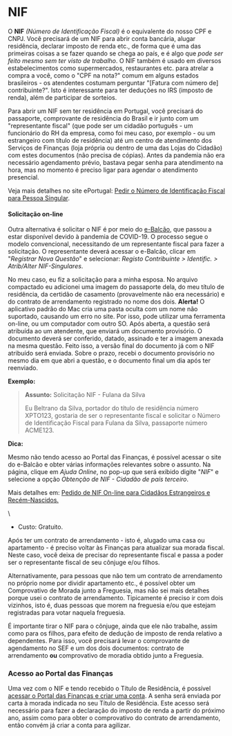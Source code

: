 # NIF

O **NIF** _(Número de Identificação Fiscal)_ é o equivalente do nosso CPF e CNPJ. Você precisará de um NIF para abrir conta bancária, alugar residência, declarar imposto de renda etc., de forma que é uma das primeiras coisas a se fazer quando se chega ao país, e é algo que _pode ser feito mesmo sem ter visto de trabalho_. O NIF também é usado em diversos estabelecimentos como supermercados, restaurantes etc. para atrelar a compra a você, como o "CPF na nota?" comum em alguns estados brasileiros - os atendentes costumam perguntar "\[Fatura com número de] contribuinte?". Isto é interessante para ter deduções no IRS (imposto de renda), além de participar de sorteios.

Para abrir um NIF sem ter residência em Portugal, você precisará do passaporte, comprovante de residência do Brasil e ir junto com um "representante fiscal" (que pode ser um cidadão português - um funcionário do RH da empresa, como foi meu caso, por exemplo - ou um estrangeiro com título de residência) até um centro de atendimento dos Serviços de Finanças (loja própria ou dentro de uma das Lojas do Cidadão) com estes documentos (não precisa de cópias). Antes da pandemia não era necessário agendamento prévio, bastava pegar senha para atendimento na hora, mas no momento é preciso ligar para agendar o atendimento presencial.

Veja mais detalhes no site ePortugal: [Pedir o Número de Identificação Fiscal para Pessoa Singular](https://eportugal.gov.pt/servicos/pedir-o-numero-de-identificacao-fiscal-para-pessoa-singular).

#### Solicitação on-line

Outra alternativa é solicitar o NIF é por meio do [e-Balcão](https://sitfiscal.portaldasfinancas.gov.pt/ebalcao/home), que passou a estar disponível devido à pandemia de COVID-19. O processo segue o modelo convencional, necessitando de um representante fiscal para fazer a solicitação. O representante deverá acessar o e-Balcão, clicar em "_Registrar Nova Questão_" e selecionar: _Registo Contribuinte > Identific. > Atrib/Alter NIF-Singulares_.

No meu caso, eu fiz a solicitação para a minha esposa. No arquivo compactado eu adicionei uma imagem do passaporte dela, do meu título de residência, da certidão de casamento (provavelmente não era necessário) e do contrato de arrendamento registrado no nome dos dois. **Alerta!** O aplicativo padrão do Mac cria uma pasta oculta com um nome não suportado, causando um erro no site. Por isso, pode utilizar uma ferramenta on-line, ou um computador com outro SO. Após aberta, a questão será atribuída ao um atendente, que enviará um documento provisório. O documento deverá ser conferido, datado, assinado e ter a imagem anexada na mesma questão. Feito isso, a versão final do documento já com o NIF atribuído será enviada. Sobre o prazo, recebi o documento provisório no mesmo dia em que abri a questão, e o documento final um dia após ter reenviado.

**Exemplo:**

> **Assunto:** Solicitação NIF - Fulana da Silva
>
> Eu Beltrano da Silva, portador do título de residência número XPTO123, gostaria de ser o representante fiscal e solicitar o Número de Identificação Fiscal para Fulana da Silva, passaporte número ACME123.

**Dica:**

Mesmo não tendo acesso ao Portal das Finanças, é possível acessar o site do e-Balcão e obter várias informações relevantes sobre o assunto. Na página, clique em _Ajuda Online_, no pop-up que será exibido digite "_NIF_" e selecione a opção _Obtenção de NIF - Cidadão de país terceiro_.

Mais detalhes em: [Pedido de NIF On-line para Cidadãos Estrangeiros e Recém-Nascidos.](https://eportugal.gov.pt/noticias/pedido-de-nif-online-para-cidadaos-estrangeiros-e-recem-nascidos)

\


* Custo: Gratuito.

Após ter um contrato de arrendamento - isto é, alugado uma casa ou apartamento - é preciso voltar às Finanças para atualizar sua morada fiscal. Neste caso, você deixa de precisar do representante fiscal e passa a poder ser o representante fiscal de seu cônjuge e/ou filhos.

Alternativamente, para pessoas que não tem um contrato de arrendamento no próprio nome por dividir apartamento etc., é possível obter um Comprovativo de Morada junto a Freguesia, mas não sei mais detalhes porque usei o contrato de arrendamento. Tipicamente é preciso ir com dois vizinhos, isto é, duas pessoas que morem na freguesia e/ou que estejam registradas para votar naquela freguesia.

É importante tirar o NIF para o cônjuge, ainda que ele não trabalhe, assim como para os filhos, para efeito de dedução de imposto de renda relativo a dependentes. Para isso, você precisará levar o comprovante de agendamento no SEF e um dos dois documentos: contrato de arrendamento **ou** comprovativo de moradia obtido junto a Freguesia.

### Acesso ao Portal das Finanças

Uma vez com o NIF e tendo recebido o Título de Residência, é possível [acessar o Portal das Finanças e criar uma conta](https://www.acesso.gov.pt/unauthed/novoUtilizadorForm?partID=PFAP\&path=/geral/dashboard). A senha será enviada por carta à morada indicada no seu Título de Residência. Este acesso será necessário para fazer a declaração do imposto de renda a partir do próximo ano, assim como para obter o comprovativo do contrato de arrendamento, então convém já criar a conta para agilizar.
